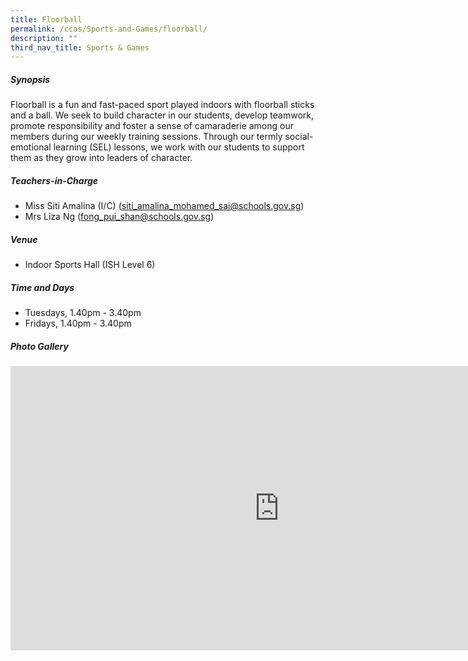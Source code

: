 ```yaml
---
title: Floorball
permalink: /ccas/Sports-and-Games/floorball/
description: ""
third_nav_title: Sports & Games
---
```

##### **Synopsis**
Floorball is a fun and fast-paced sport played indoors with floorball sticks and a ball. We seek to build character in our students, develop teamwork, promote responsibility and foster a sense of camaraderie among our members during our weekly training sessions. Through our termly social-emotional learning (SEL) lessons, we work with our students to support them as they grow into leaders of character.
	
##### **Teachers-in-Charge**
* Miss Siti Amalina (I/C) (siti_amalina_mohamed_sai@schools.gov.sg)
* Mrs Liza Ng (fong_pui_shan@schools.gov.sg)

##### **Venue**
* Indoor Sports Hall (ISH Level 6)

##### **Time and Days**
* Tuesdays, 1.40pm - 3.40pm
* Fridays, 1.40pm - 3.40pm

##### **Photo Gallery**

<iframe allowfullscreen="true" width="860" height="455" frameborder="0" src="https://docs.google.com/presentation/d/e/2PACX-1vTlz5OlK1TETgM9WCZuQcwXuCOc74LZO23-lq2JPx9uYWjGX_j56JwjfKPaqSnwxt-T9U3GwAYV2k6X/embed?start=true&amp;loop=true&amp;delayms=3000"></iframe>
